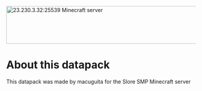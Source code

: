 <a href="/servers/23.230.3.32:25539" title="23.230.3.32:25539 Minecraft server"><img src="/servers/23.230.3.32:25539/banner@2x.jpg" alt="23.230.3.32:25539 Minecraft server" width="600" height="100" /></a>

# About this datapack
This datapack was made by macuguita for the Slore SMP Minecraft server
